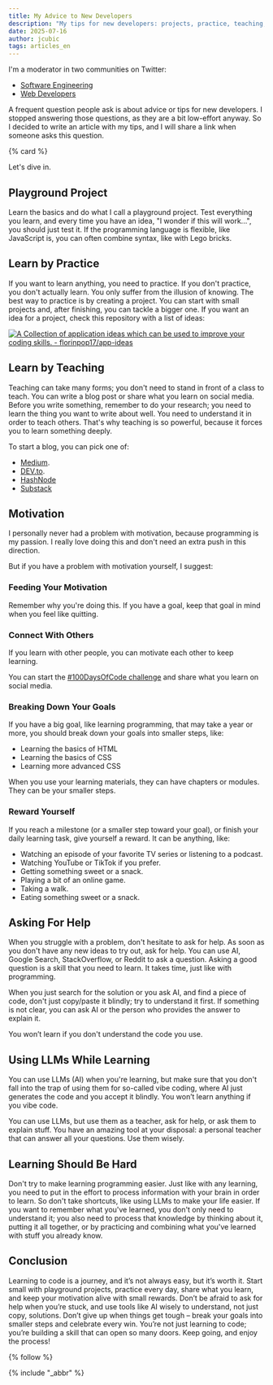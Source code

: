 ```yaml
---
title: My Advice to New Developers
description: "My tips for new developers: projects, practice, teaching, motivation, using AI wisely, and embracing the challenge of learning."
date: 2025-07-16
author: jcubic
tags: articles_en
---
```


I'm a moderator in two communities on Twitter:

* [Software Engineering](https://x.com/i/communities/1699807431709041070)
* [Web Developers](https://x.com/i/communities/1488952693443997701)

A frequent question people ask is about advice or tips for new developers. I stopped answering those
questions, as they are a bit low-effort anyway. So I decided to write an article with my tips, and I
will share a link when someone asks this question.

<!-- more -->
{% card %}

Let's dive in.

## Playground Project

Learn the basics and do what I call a playground project. Test everything you learn, and every time
you have an idea, "I wonder if this will work...", you should just test it. If the programming
language is flexible, like JavaScript is, you can often combine syntax, like with Lego bricks.

## Learn by Practice

If you want to learn anything, you need to practice. If you don't practice, you don't actually
learn. You only suffer from the illusion of knowing. The best way to practice is by creating a
project. You can start with small projects and, after finishing, you can tackle a bigger one. If you
want an idea for a project, check this repository with a list of ideas:

[![A Collection of application ideas which can be used to improve your coding skills. -
florinpop17/app-ideas](https://opengraph.githubassets.com/72c833ee8a0767b37621646a38d4539cb2533fcbbddac8ccb5c660df0de9122a/florinpop17/app-ideas)](https://github.com/florinpop17/app-ideas)

## Learn by Teaching

Teaching can take many forms; you don't need to stand in front of a class to teach. You can write a
blog post or share what you learn on social media. Before you write something, remember to do your
research; you need to learn the thing you want to write about well. You need to understand it in
order to teach others. That's why teaching is so powerful, because it forces you to learn something
deeply.

To start a blog, you can pick one of:
* [Medium](https://medium.com/).
* [DEV.to](https://dev.to/).
* [HashNode](https://hashnode.com/)
* [Substack](https://substack.com/)

## Motivation

I personally never had a problem with motivation, because programming is my passion. I really love
doing this and don't need an extra push in this direction.

But if you have a problem with motivation yourself, I suggest:

### Feeding Your Motivation

Remember why you're doing this. If you have a goal, keep that goal in mind when you feel like
quitting.

### Connect With Others

If you learn with other people, you can motivate each other to keep learning.

You can start the [#100DaysOfCode challenge](https://www.100daysofcode.com/) and share what you
learn on social media.

### Breaking Down Your Goals

If you have a big goal, like learning programming, that may take a year or more, you should break
down your goals into smaller steps, like:

* Learning the basics of HTML
* Learning the basics of CSS
* Learning more advanced CSS

When you use your learning materials, they can have chapters or modules. They can be your smaller
steps.

### Reward Yourself

If you reach a milestone (or a smaller step toward your goal), or finish your daily learning task,
give yourself a reward. It can be anything, like:

* Watching an episode of your favorite TV series or listening to a podcast.
* Watching YouTube or TikTok if you prefer.
* Getting something sweet or a snack.
* Playing a bit of an online game.
* Taking a walk.
* Eating something sweet or a snack.

## Asking For Help

When you struggle with a problem, don't hesitate to ask for help. As soon as you don't have any new
ideas to try out, ask for help. You can use AI, Google Search, StackOverflow, or Reddit to ask a
question. Asking a good question is a skill that you need to learn. It takes time, just like with
programming.

When you just search for the solution or you ask AI, and find a piece of code, don't just copy/paste
it blindly; try to understand it first. If something is not clear, you can ask AI or the person who
provides the answer to explain it.

You won’t learn if you don't understand the code you use.

## Using LLMs While Learning

You can use LLMs (AI) when you're learning, but make sure that you don't fall into the trap of using
them for so-called vibe coding, where AI just generates the code and you accept it blindly. You
won’t learn anything if you vibe code.

You can use LLMs, but use them as a teacher, ask for help, or ask them to explain stuff. You have an
amazing tool at your disposal: a personal teacher that can answer all your questions. Use them
wisely.

## Learning Should Be Hard

Don't try to make learning programming easier. Just like with any learning, you need to put in the
effort to process information with your brain in order to learn. So don't take shortcuts, like using
LLMs to make your life easier. If you want to remember what you've learned, you don't only need to
understand it; you also need to process that knowledge by thinking about it, putting it all
together, or by practicing and combining what you've learned with stuff you already know.

## Conclusion

Learning to code is a journey, and it’s not always easy, but it’s worth it. Start small with
playground projects, practice every day, share what you learn, and keep your motivation alive with
small rewards. Don’t be afraid to ask for help when you’re stuck, and use tools like AI wisely to
understand, not just copy, solutions. Don’t give up when things get tough – break your goals into
smaller steps and celebrate every win. You’re not just learning to code; you’re building a skill
that can open so many doors. Keep going, and enjoy the process!

{% follow %}

{% include "_abbr" %}

